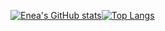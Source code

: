 [![Enea's GitHub stats](https://github-readme-stats.vercel.app/api?username=eneamuskaj&show_icons=true&theme=onedark)](https://github.com/anuraghazra/github-readme-stats)[![Top Langs](https://github-readme-stats.vercel.app/api/top-langs/?username=eneamuskaj&layout=compact)](https://github.com/anuraghazra/github-readme-stats)


<!--
**eneamuskaj/eneamuskaj** is a ✨ _special_ ✨ repository because its `README.md` (this file) appears on your GitHub profile.

Here are some ideas to get you started:

- 🔭 I’m currently working on ...
- 🌱 I’m currently learning ...
- 👯 I’m looking to collaborate on ...
- 🤔 I’m looking for help with ...
- 💬 Ask me about ...
- 📫 How to reach me: ...
- 😄 Pronouns: ...
- ⚡ Fun fact: ...
-->

